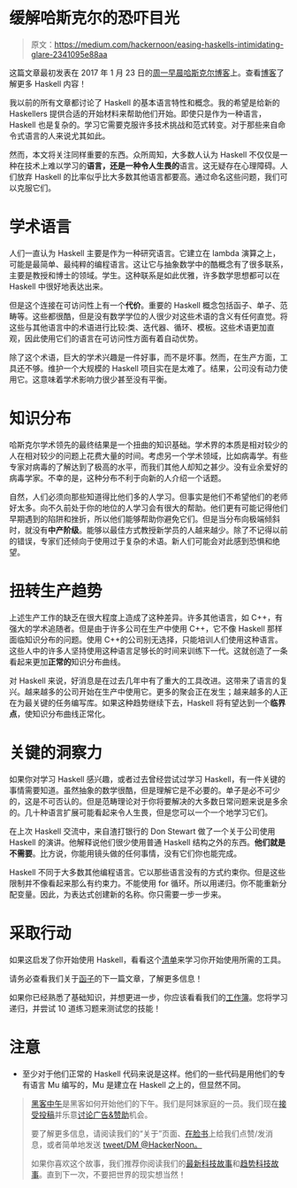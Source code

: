 # 缓解哈斯克尔的恐吓目光

> 原文：<https://medium.com/hackernoon/easing-haskells-intimidating-glare-2341095e88aa>

这篇文章最初发表在 2017 年 1 月 23 日的[周一早晨哈斯克尔博客](https://mmhaskell.com/blog/2017/1/23/easing-haskells-intimidating-glare)上。查看[博客](https://www.mmhaskell.com)了解更多 Haskell 内容！

我以前的所有文章都讨论了 Haskell 的基本语言特性和概念。我的希望是给新的 Haskellers 提供合适的开始材料来帮助他们开始。即使只是作为一种语言，Haskell 也是复杂的。学习它需要克服许多技术挑战和范式转变。对于那些来自命令式语言的人来说尤其如此。

然而，本文将关注同样重要的东西。众所周知，大多数人认为 Haskell 不仅仅是一种在技术上难以学习的**语言，还是一种令人生畏的**语言。这无疑存在心理障碍。人们放弃 Haskell 的比率似乎比大多数其他语言都要高。通过命名这些问题，我们可以克服它们。

# 学术语言

人们一直认为 Haskell 主要是作为一种研究语言。它建立在 lambda 演算之上，可能是最简单、最纯粹的编程语言。这让它与抽象数学中的酷概念有了很多联系，主要是教授和博士的领域。学生。这种联系是如此优雅，许多数学思想都可以在 Haskell 中很好地表达出来。

但是这个连接在可访问性上有一个**代价**。重要的 Haskell 概念包括函子、单子、范畴等。这些都很酷，但是没有数学学位的人很少对这些术语的含义有任何直觉。将这些与其他语言中的术语进行比较:类、迭代器、循环、模板。这些术语更加直观，因此使用它们的语言在可访问性方面有着自动优势。

除了这个术语，巨大的学术兴趣是一件好事，而不是坏事。然而，在生产方面，工具还不够。维护一个大规模的 Haskell 项目实在是太难了。结果，公司没有动力使用它。这意味着学术影响力很少甚至没有平衡。

# 知识分布

哈斯克尔学术领先的最终结果是一个扭曲的知识基础。学术界的本质是相对较少的人在相对较少的问题上花费大量的时间。考虑另一个学术领域，比如病毒学。有些专家对病毒的了解达到了极高的水平，而我们其他人却知之甚少。没有业余爱好的病毒学家。不幸的是，这种分布不利于向新的人介绍一个话题。

自然，人们必须向那些知道得比他们多的人学习。但事实是他们不希望他们的老师好太多。向不久前处于你的地位的人学习会有很大的帮助。他们更有可能记得他们早期遇到的陷阱和挫折，所以他们能够帮助你避免它们。但是当分布向极端倾斜时，就没有**中产阶级**。能够以最佳方式教授新学员的人越来越少。除了不记得以前的错误，专家们还倾向于使用过于复杂的术语。新人们可能会对此感到恐惧和绝望。

# 扭转生产趋势

上述生产工作的缺乏在很大程度上造成了这种差异。许多其他语言，如 C++，有强大的学术追随者。但是由于许多公司在生产中使用 C++，它不像 Haskell 那样面临知识分布的问题。使用 C++的公司别无选择，只能培训人们使用这种语言。这些人中的许多人坚持使用这种语言足够长的时间来训练下一代。这就创造了一条看起来更加**正常的**知识分布曲线。

对 Haskell 来说，好消息是在过去几年中有了重大的工具改进。这带来了语言的复兴。越来越多的公司开始在生产中使用它。更多的聚会正在发生；越来越多的人正在为最关键的任务编写库。如果这种趋势继续下去，Haskell 将有望达到一个**临界点**，使知识分布曲线正常化。

# 关键的洞察力

如果你对学习 Haskell 感兴趣，或者过去曾经尝试过学习 Haskell，有一件关键的事情需要知道。虽然抽象的数学很酷，但是理解它是不必要的。单子是必不可少的，这是不可否认的。但是范畴理论对于你将要解决的大多数日常问题来说是多余的。几十种语言扩展可能看起来令人生畏，但是您可以一个一个地学习它们。

在上次 Haskell 交流中，来自渣打银行的 Don Stewart 做了一个关于公司使用 Haskell 的演讲。他解释说他们很少使用普通 Haskell 结构之外的东西。**他们就是不需要**。比方说，你能用镜头做的任何事情，没有它们你也能完成。

Haskell 不同于大多数其他编程语言。它以那些语言没有的方式约束你。但是这些限制并不像看起来那么有约束力。不能使用 for 循环。所以用递归。你不能重新分配变量。因此，为表达式创建新的名称。你只需要一步一步来。

# 采取行动

如果这启发了你开始使用 Haskell，看看这个[清单](https://www.mmhaskell.com/checklist)来学习你开始使用所需的工具。

请务必查看我们关于[函子](/@james_32022/the-easiest-haskell-idiom-2dacf217ad2d#.d955wjwo0)的下一篇文章，了解更多信息！

如果你已经熟悉了基础知识，并想更进一步，你应该看看我们的[工作簿](https://www.mmhaskell.com/workbook)。您将学习递归，并尝试 10 道练习题来测试您的技能！

# 注意

*   至少对于他们正常的 Haskell 代码来说是这样。他们的一些代码是用他们的专有语言 Mu 编写的，Mu 是建立在 Haskell 之上的，但显然不同。

> [黑客中午](http://bit.ly/Hackernoon)是黑客如何开始他们的下午。我们是阿妹家庭的一员。我们现在[接受投稿](http://bit.ly/hackernoonsubmission)并乐意[讨论广告&赞助](mailto:partners@amipublications.com)机会。
> 
> 要了解更多信息，请阅读我们的“关于”页面、[在脸书](http://bit.ly/HackernoonFB)上给我们点赞/发消息，或者简单地发送 [tweet/DM @HackerNoon。](https://goo.gl/k7XYbx)
> 
> 如果你喜欢这个故事，我们推荐你阅读我们的[最新科技故事](http://bit.ly/hackernoonlatestt)和[趋势科技故事](https://hackernoon.com/trending)。直到下一次，不要把世界的现实想当然！